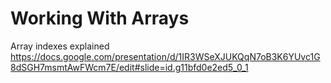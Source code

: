 # Working With Arrays

Array indexes explained 
https://docs.google.com/presentation/d/1IR3WSeXJUKQqN7oB3K6YUvc1G8dSGH7msmtAwFWcm7E/edit#slide=id.g11bfd0e2ed5_0_1
